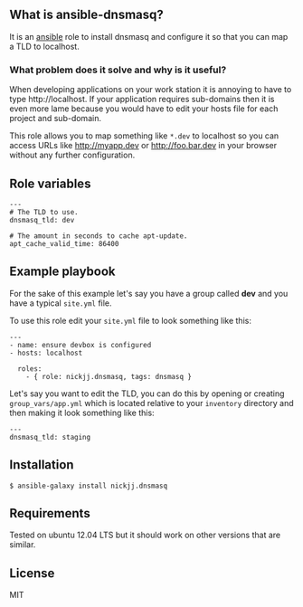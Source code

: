## What is ansible-dnsmasq?

It is an [ansible](http://www.ansible.com/home) role to install dnsmasq and configure it so that you can map a TLD to localhost.

### What problem does it solve and why is it useful?

When developing applications on your work station it is annoying to have to type http://localhost. If your application requires sub-domains then it is even more lame because you would have to edit your hosts file for each project and sub-domain.

This role allows you to map something like `*.dev` to localhost so you can access URLs like http://myapp.dev or http://foo.bar.dev in your browser without any further configuration.

## Role variables

```
---
# The TLD to use.
dnsmasq_tld: dev

# The amount in seconds to cache apt-update.
apt_cache_valid_time: 86400
```

## Example playbook

For the sake of this example let's say you have a group called **dev** and you have a typical `site.yml` file.

To use this role edit your `site.yml` file to look something like this:

```
---
- name: ensure devbox is configured
- hosts: localhost

  roles:
    - { role: nickjj.dnsmasq, tags: dnsmasq }
```

Let's say you want to edit the TLD, you can do this by opening or creating `group_vars/app.yml` which is located relative to your `inventory` directory and then making it look something like this:

```
---
dnsmasq_tld: staging

```

## Installation

`$ ansible-galaxy install nickjj.dnsmasq`

## Requirements

Tested on ubuntu 12.04 LTS but it should work on other versions that are similar.

## License

MIT